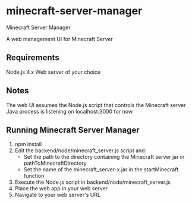 
# minecraft-server-manager
Minecraft Server Manager

A web management UI for Minecraft Server

## Requirements
Node.js 4.x
Web server of your choice

## Notes
The web UI assumes the Node.js script that controls the Minecraft server Java process is listening on localhost:3000 for now.

## Running Minecraft Server Manager
1. npm install
2. Edit the backend/node/minecraft_server.js script and:
    * Set the path to the directory containing the Minecraft server jar in pathToMinecraftDirectory
    * Set the name of the minecraft_server-x.jar in the startMinecraft function
3. Execute the Node.js script in backend/node/minecraft_server.js
4. Place the web app in your web server
5. Navigate to your web server's URL
